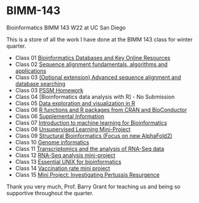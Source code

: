# BIMM-143
Bioinformatics BIMM 143 W22 at UC San Diego

This is a store of all the work I have done at the BIMM 143 class for winter quarter. 

- Class 01 [Bioinformatics Databases and Key Online Resources](https://github.com/ygarodia/BIMM-143/blob/main/Week%201/BIMM%20143%20LAB1.pdf)
- Class 02 [Sequence alignment fundamentals, algorithms and applications](https://github.com/ygarodia/BIMM-143/blob/main/Week%202/lab-2-BIMM143_online-form1.pdf)
- Class 03 [(Optional extension) Advanced sequence alignment and database searching](https://github.com/ygarodia/BIMM-143/blob/main/Week%203/Lab%203%20BIMM%20143.pdf)
- Class 03 [PSSM Homework](https://github.com/ygarodia/BIMM-143/blob/main/Week%203/BIMM%20143%20HW3%20PSSM.pdf)
- Class 04 [Bioinformatics data analysis with R] - No Submission
- Class 05 [Data exploration and visualization in R](https://github.com/ygarodia/BIMM-143/blob/main/Week%205/class05.R)
- Class 06 [R functions and R packages from CRAN and BioConductor](https://github.com/ygarodia/BIMM-143/blob/main/Week%205/R%20functions%20(Week%205).Rmd)
- Class 06 [Supplemental Information](https://github.com/ygarodia/BIMM-143/blob/main/Week%206/R%20Functions%20Week%206.Rmd)
- Class 07 [Introduction to machine learning for Bioinformatics](https://github.com/ygarodia/BIMM-143/blob/main/Week%204/PCA_UKFOOD.Rmd)
- Class 08 [Unsupervised Learning Mini-Project](https://github.com/ygarodia/BIMM-143/blob/main/Week%207/mini-project.Rmd)
- Class 09 [Structural Bioinformatics (Focus on new AlphaFold2)](https://github.com/ygarodia/BIMM-143/blob/main/Week%206/BIMM%20143_CLASS11.Rmd)
- Class 10 [Genome informatics](https://github.com/ygarodia/BIMM-143/blob/main/Week%208/week08.rmd)
- Class 11 [Transcriptomics and the analysis of RNA-Seq data](https://github.com/ygarodia/BIMM-143/blob/main/Week%209/week09.rmd)
- Class 12 [RNA-Seq analysis mini-project](https://github.com/ygarodia/BIMM-143/blob/main/Week%209/W9_PathwayAnalysisLab.Rmd)
- Class 13 [Essential UNIX for bioinformatics](https://github.com/ygarodia/BIMM-143/blob/main/Week%209/HW8_unix_questions.pdf)
- Class 14 [Vaccination rate mini project](https://github.com/ygarodia/BIMM-143/blob/main/Week%209/COVID%2019%20Vaccination%20Mini%20Project.Rmd)
- Class 15 [Mini Project: Investigating Pertussis Resurgence](https://github.com/ygarodia/BIMM-143/blob/main/BIMM%20143-Pertussis%20Mini%20proj.Rmd)

Thank you very much, Prof. Barry Grant for teaching us and being so supportive throughout the quarter. 

